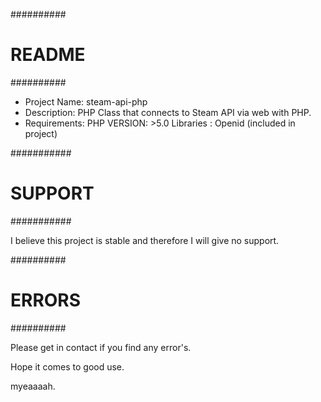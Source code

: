 ##########
# README #
##########

- Project Name: steam-api-php
- Description: PHP Class that connects to Steam API via web with PHP. 
- Requirements: 
    PHP VERSION: >5.0
    Libraries  : Openid (included in project)

###########
# SUPPORT #
###########

I believe this project is stable and therefore I will give no support. 

##########
# ERRORS #
##########

Please get in contact if you find any error's.


Hope it comes to good use.

myeaaaah.
